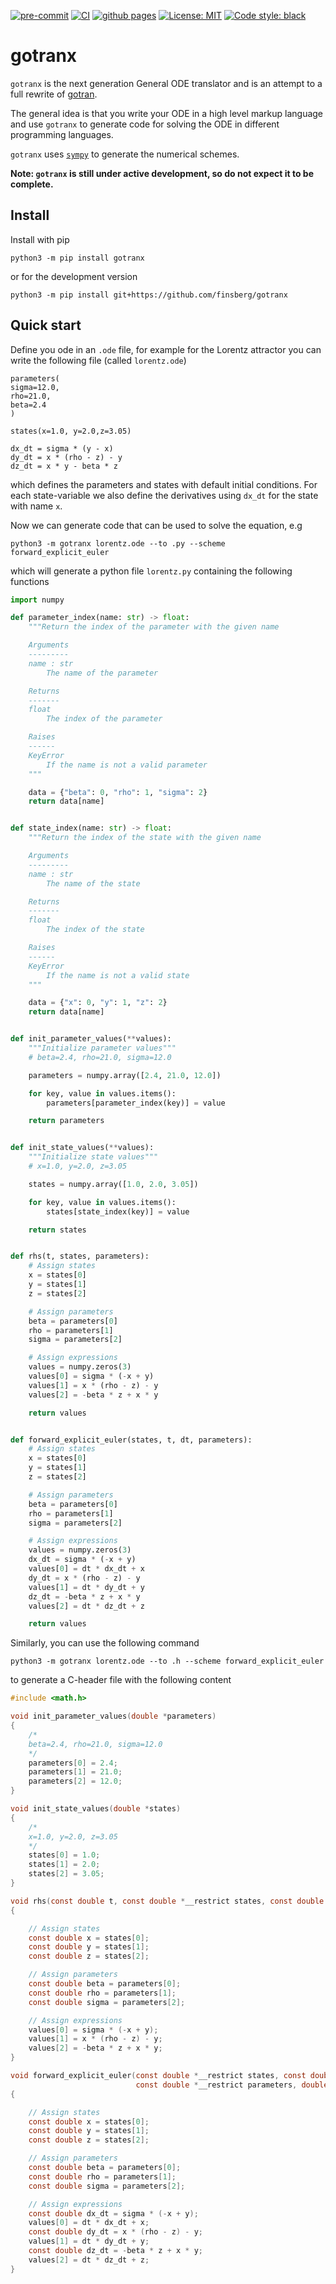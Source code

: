 [![pre-commit](https://github.com/finsberg/gotranx/actions/workflows/pre-commit.yml/badge.svg)](https://github.com/finsberg/gotranx/actions/workflows/pre-commit.yml)
[![CI](https://github.com/finsberg/gotranx/actions/workflows/main.yml/badge.svg)](https://github.com/finsberg/gotranx/actions/workflows/main.yml)
[![github pages](https://github.com/finsberg/gotranx/actions/workflows/pages.yml/badge.svg)](https://finsberg.github.io/gotranx)
[![License: MIT](https://img.shields.io/badge/License-MIT-yellow.svg)](https://opensource.org/licenses/MIT)
[![Code style: black](https://img.shields.io/badge/code%20style-black-000000.svg)](https://github.com/psf/black)
# gotranx

`gotranx` is the next generation General ODE translator and is an attempt to a full rewrite of [gotran](https://github.com/ComputationalPhysiology/gotran).

The general idea is that you write your ODE in a high level markup language and use `gotranx` to generate code for solving the ODE in different programming languages.

`gotranx` uses [`sympy`](https://www.sympy.org/en/index.html) to generate the numerical schemes.

**Note: `gotranx` is still under active development, so do not expect it to be complete.**

## Install
Install with pip
```
python3 -m pip install gotranx
```
or for the development version
```
python3 -m pip install git+https://github.com/finsberg/gotranx
```

## Quick start
Define you ode in an `.ode` file, for example for the Lorentz attractor you can write the following file (called `lorentz.ode`)
```
parameters(
sigma=12.0,
rho=21.0,
beta=2.4
)

states(x=1.0, y=2.0,z=3.05)

dx_dt = sigma * (y - x)
dy_dt = x * (rho - z) - y
dz_dt = x * y - beta * z
```
which defines the parameters and states with default initial conditions. For each state-variable we also define the derivatives using `dx_dt` for the state with name `x`.

Now we can generate code that can be used to solve the equation, e.g
```
python3 -m gotranx lorentz.ode --to .py --scheme forward_explicit_euler
```
which will generate a python file `lorentz.py` containing the following functions
```python
import numpy

def parameter_index(name: str) -> float:
    """Return the index of the parameter with the given name

    Arguments
    ---------
    name : str
        The name of the parameter

    Returns
    -------
    float
        The index of the parameter

    Raises
    ------
    KeyError
        If the name is not a valid parameter
    """

    data = {"beta": 0, "rho": 1, "sigma": 2}
    return data[name]


def state_index(name: str) -> float:
    """Return the index of the state with the given name

    Arguments
    ---------
    name : str
        The name of the state

    Returns
    -------
    float
        The index of the state

    Raises
    ------
    KeyError
        If the name is not a valid state
    """

    data = {"x": 0, "y": 1, "z": 2}
    return data[name]


def init_parameter_values(**values):
    """Initialize parameter values"""
    # beta=2.4, rho=21.0, sigma=12.0

    parameters = numpy.array([2.4, 21.0, 12.0])

    for key, value in values.items():
        parameters[parameter_index(key)] = value

    return parameters


def init_state_values(**values):
    """Initialize state values"""
    # x=1.0, y=2.0, z=3.05

    states = numpy.array([1.0, 2.0, 3.05])

    for key, value in values.items():
        states[state_index(key)] = value

    return states


def rhs(t, states, parameters):
    # Assign states
    x = states[0]
    y = states[1]
    z = states[2]

    # Assign parameters
    beta = parameters[0]
    rho = parameters[1]
    sigma = parameters[2]

    # Assign expressions
    values = numpy.zeros(3)
    values[0] = sigma * (-x + y)
    values[1] = x * (rho - z) - y
    values[2] = -beta * z + x * y

    return values


def forward_explicit_euler(states, t, dt, parameters):
    # Assign states
    x = states[0]
    y = states[1]
    z = states[2]

    # Assign parameters
    beta = parameters[0]
    rho = parameters[1]
    sigma = parameters[2]

    # Assign expressions
    values = numpy.zeros(3)
    dx_dt = sigma * (-x + y)
    values[0] = dt * dx_dt + x
    dy_dt = x * (rho - z) - y
    values[1] = dt * dy_dt + y
    dz_dt = -beta * z + x * y
    values[2] = dt * dz_dt + z

    return values

```

Similarly, you can use the following command
```
python3 -m gotranx lorentz.ode --to .h --scheme forward_explicit_euler
```
to generate a C-header file with the following content
```C
#include <math.h>

void init_parameter_values(double *parameters)
{
    /*
    beta=2.4, rho=21.0, sigma=12.0
    */
    parameters[0] = 2.4;
    parameters[1] = 21.0;
    parameters[2] = 12.0;
}

void init_state_values(double *states)
{
    /*
    x=1.0, y=2.0, z=3.05
    */
    states[0] = 1.0;
    states[1] = 2.0;
    states[2] = 3.05;
}

void rhs(const double t, const double *__restrict states, const double *__restrict parameters, double *values)
{

    // Assign states
    const double x = states[0];
    const double y = states[1];
    const double z = states[2];

    // Assign parameters
    const double beta = parameters[0];
    const double rho = parameters[1];
    const double sigma = parameters[2];

    // Assign expressions
    values[0] = sigma * (-x + y);
    values[1] = x * (rho - z) - y;
    values[2] = -beta * z + x * y;
}

void forward_explicit_euler(const double *__restrict states, const double t, const double dt,
                            const double *__restrict parameters, double *values)
{

    // Assign states
    const double x = states[0];
    const double y = states[1];
    const double z = states[2];

    // Assign parameters
    const double beta = parameters[0];
    const double rho = parameters[1];
    const double sigma = parameters[2];

    // Assign expressions
    const double dx_dt = sigma * (-x + y);
    values[0] = dt * dx_dt + x;
    const double dy_dt = x * (rho - z) - y;
    values[1] = dt * dy_dt + y;
    const double dz_dt = -beta * z + x * y;
    values[2] = dt * dz_dt + z;
}
```
